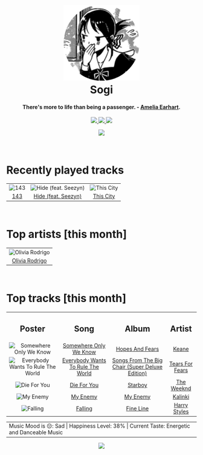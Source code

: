<h1 align='center'>
  <br>
  <a href='https://www.youtube.com/watch?v=dQw4w9WgXcQ'><img src='avatar.png' alt='Sogi' width='200'></a>
  <br>
  Sogi
  <br>
</h1>

<h4 align='center'>There's more to life than being a passenger. - <a href='https://duckduckgo.com/?q=Amelia+Earhart' target='_blank'>Amelia Earhart</a>.</h4>

<p align='center' socials>
  <a href='https://discord.com/invite/96EA7ENfV9'>
    <img src='https://img.shields.io/badge/Discord-server-blue'>
  </a>
  <a href='https://sxoxgxi.github.io/'>
    <img src='https://img.shields.io/website?down_color=red&down_message=offline&label=Website&up_color=light%20green&up_message=online&url=https://sxoxgxi.github.io/'>
  </a>
  <img src='https://img.shields.io/badge/Layout-Unsynced-red' class='layout'>
</p socials>
<p status, align='center'>
  <a href='https://open.spotify.com/user/317777c47jvjnq6zzzwbijw6gbmi?si=d1aee88debdf46d8'>
    <img src="https://img.shields.io/badge/Playing-Advertisement 😞-&?style=social&logo=spotify">
  </a>
</p status>
<!------ RECENTLY PLAYED ------>

<p recentlyplayed, float='left'>
  <br>
  <h1>Recently played tracks</h1>
  <p></p>
  <table style='width:100%'>
<tr align='center'>
<td>
<img class='artists' src='https://i.scdn.co/image/ab67616d0000b273c019b2849374166b99827cb1' alt='143' style='width:50%'>
</td>
<td>
<img class='artists' src='https://i.scdn.co/image/ab67616d0000b273e2e352d89826aef6dbd5ff8f' alt='Hide (feat. Seezyn)' style='width:50%'>
</td>
<td>
<img class='artists' src='https://i.scdn.co/image/ab67616d0000b27370e6c775adc0f71e6bef0a9b' alt='This City' style='width:50%'>
</td>
</tr>
<tr align='center'>
<td>
<a href='https://open.spotify.com/track/6LGQW024QjUswmIKFrl0dh'>143</a>
</td>
<td>
<a href='https://open.spotify.com/track/6rz0dTA0PdhXImFV5EjM0w'>Hide (feat. Seezyn)</a>
</td>
<td>
<a href='https://open.spotify.com/track/3H3r2nKWa3Yk5gt8xgmsEt'>This City</a>
</td>
</tr>
</table>

</p recentlyplayed>
<!------ .RECENTLY PLAYED ------>
<!------ TOP ARTISTS ------>

<p topartists, float='left'>
  <br>
  <h1>Top artists [this month]</h1>
  <p></p>
  <table style='width:100%'>
<tr align='center'>
<td>
<img class='artists' src='https://i.scdn.co/image/ab6761610000e5ebe03a98785f3658f0b6461ec4' alt='Olivia Rodrigo' style='width:50%'>
</td>
</tr>
<tr align='center'>
<td>
<a href='https://open.spotify.com/artist/1McMsnEElThX1knmY4oliG' target='_blank'>Olivia Rodrigo</a>
</td>
</tr>
</table>

</p topartists>
<!------ .TOP ARTISTS ------>

<!------ TOP SONGS ------>

<p topsongs, float='left' >
  <br>
  <h1>Top tracks [this month]</h1>
  <p></p>
  <table style='width:100%'>
    <tr align='center'>
      <td>
      <h2>Poster</h2>
      </td>
      <td>
      <h2>Song</h2>
      </td>
      <td>
      <h2>Album</h2>
      </td>
      <td>
      <h2>Artist</h2>
      </td>
    </tr><tr align='center'>
      <td><img class='artists' src='https://i.scdn.co/image/ab67616d0000b2737d6cd95a046a3c0dacbc7d33' alt='Somewhere Only We Know' style='width:10%'>
      </td>
      <td>
      <a href='https://open.spotify.com/track/1SKPmfSYaPsETbRHaiA18G'>Somewhere Only We Know</a>
      </td>
      <td>
      <a href='https://open.spotify.com/album/0MlTOiC5ZYKFGeZ8h3D4rd'>Hopes And Fears</a>
      </td>
      <td>
      <a href='https://open.spotify.com/artist/53A0W3U0s8diEn9RhXQhVz'>Keane</a>
      </td>
    </tr><tr align='center'>
      <td><img class='artists' src='https://i.scdn.co/image/ab67616d0000b27322463d6939fec9e17b2a6235' alt='Everybody Wants To Rule The World' style='width:10%'>
      </td>
      <td>
      <a href='https://open.spotify.com/track/4RvWPyQ5RL0ao9LPZeSouE'>Everybody Wants To Rule The World</a>
      </td>
      <td>
      <a href='https://open.spotify.com/album/3myPwaMYjdwhtq0nFgeG6W'>Songs From The Big Chair (Super Deluxe Edition)</a>
      </td>
      <td>
      <a href='https://open.spotify.com/artist/4bthk9UfsYUYdcFyqxmSUU'>Tears For Fears</a>
      </td>
    </tr><tr align='center'>
      <td><img class='artists' src='https://i.scdn.co/image/ab67616d0000b2734718e2b124f79258be7bc452' alt='Die For You' style='width:10%'>
      </td>
      <td>
      <a href='https://open.spotify.com/track/2Ch7LmS7r2Gy2kc64wv3Bz'>Die For You</a>
      </td>
      <td>
      <a href='https://open.spotify.com/album/2ODvWsOgouMbaA5xf0RkJe'>Starboy</a>
      </td>
      <td>
      <a href='https://open.spotify.com/artist/1Xyo4u8uXC1ZmMpatF05PJ'>The Weeknd</a>
      </td>
    </tr><tr align='center'>
      <td><img class='artists' src='https://i.scdn.co/image/ab67616d0000b273be4ab46eca6cb3c83df15057' alt='My Enemy' style='width:10%'>
      </td>
      <td>
      <a href='https://open.spotify.com/track/1KWLVqVGVrPSVFdprFX82P'>My Enemy</a>
      </td>
      <td>
      <a href='https://open.spotify.com/album/6KryVMOVYKtpjIWATVvncW'>My Enemy</a>
      </td>
      <td>
      <a href='https://open.spotify.com/artist/3vW2C8pYjG9h9XzItnqDq7'>Kalinki</a>
      </td>
    </tr><tr align='center'>
      <td><img class='artists' src='https://i.scdn.co/image/ab67616d0000b27377fdcfda6535601aff081b6a' alt='Falling' style='width:10%'>
      </td>
      <td>
      <a href='https://open.spotify.com/track/1ZMiCix7XSAbfAJlEZWMCp'>Falling</a>
      </td>
      <td>
      <a href='https://open.spotify.com/album/7xV2TzoaVc0ycW7fwBwAml'>Fine Line</a>
      </td>
      <td>
      <a href='https://open.spotify.com/artist/6KImCVD70vtIoJWnq6nGn3'>Harry Styles</a>
      </td>
    </tr></table>
</p topsongs>
<table classification align='center'>
  <td>Music Mood is 😔: Sad | Happiness Level: 38% | Current Taste: Energetic and Danceable Music</td>
</table classification>
<!------ .TOP SONGS ------>
<p align='center'>
  <img src='https://profile-counter.glitch.me/sxoxgxi/count.svg'>
</p>
